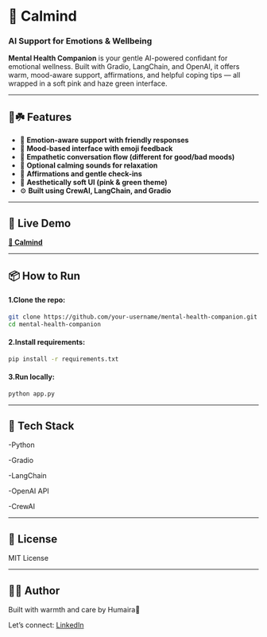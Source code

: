 # 🌿 **Calmind**  
### **AI Support for Emotions & Wellbeing**

**Mental Health Companion** is your gentle AI-powered confidant for emotional wellness. Built with Gradio, LangChain, and OpenAI, it offers warm, mood-aware support, affirmations, and helpful coping tips — all wrapped in a soft pink and haze green interface.

---

## 🌸☘️ **Features**

- 🧠 **Emotion-aware support with friendly responses**
- 🌈 **Mood-based interface with emoji feedback**  
- 💬 **Empathetic conversation flow (different for good/bad moods)**  
- 🎵 **Optional calming sounds for relaxation**  
- 💖 **Affirmations and gentle check-ins**  
- 🎨 **Aesthetically soft UI (pink & green theme)**  
- ⚙️ **Built using CrewAI, LangChain, and Gradio**

---

## 🚀 **Live Demo**

 [**🌿 Calmind**]([https://mental-health-companion-915b.onrender.com/)

---

## 📦 **How to Run**

#### 1.Clone the repo:

```bash
git clone https://github.com/your-username/mental-health-companion.git
cd mental-health-companion
```
#### 2.Install requirements:
```bash
pip install -r requirements.txt
```
#### 3.Run locally:
```bash
python app.py
```

---

## 🧠 **Tech Stack**

-Python

-Gradio

-LangChain

-OpenAI API

-CrewAI

---

## 📄 **License**

MIT License

---

## 🙋‍♀️ **Author**

Built with warmth and care by Humaira🎀


Let’s connect: [LinkedIn](https://www.linkedin.com/in/humairaghafoor)
